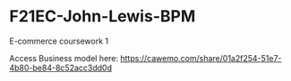 # F21EC-John-Lewis-BPM
E-commerce coursework 1

Access Business model here:
https://cawemo.com/share/01a2f254-51e7-4b80-be84-8c52acc3dd0d 
